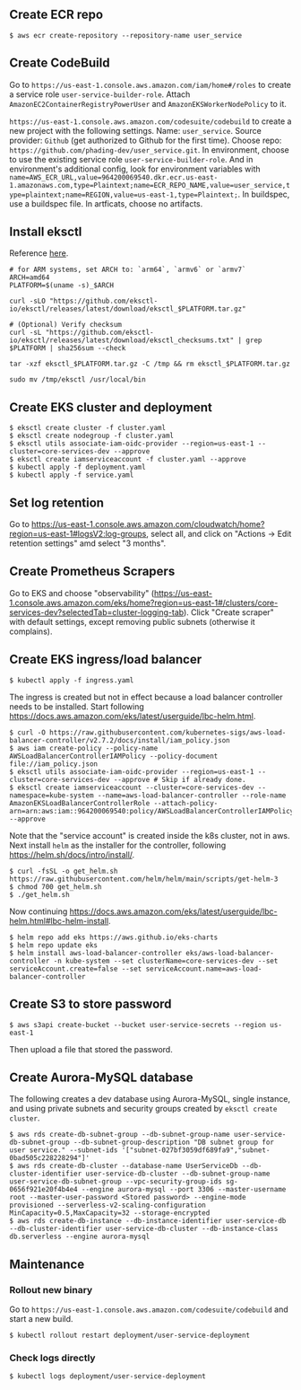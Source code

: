 ## Create ECR repo

```shell
$ aws ecr create-repository --repository-name user_service
```

## Create CodeBuild

Go to `https://us-east-1.console.aws.amazon.com/iam/home#/roles` to create a service role `user-service-builder-role`. Attach `AmazonEC2ContainerRegistryPowerUser` and `AmazonEKSWorkerNodePolicy` to it.

`https://us-east-1.console.aws.amazon.com/codesuite/codebuild` to create a new project with the following settings. Name: `user_service`. Source provider: `Github` (get authorized to Github for the first time). Choose repo: `https://github.com/phading-dev/user_service.git`. In environment, choose to use the existing service role `user-service-builder-role`. And in environment's additional config, look for environment variables with `name=AWS_ECR_URL,value=964200069540.dkr.ecr.us-east-1.amazonaws.com,type=Plaintext;name=ECR_REPO_NAME,value=user_service,type=plaintext;name=REGION,value=us-east-1,type=Plaintext;`. In buildspec, use a buildspec file. In artficats, choose no artifacts.

## Install eksctl

Reference [here](https://eksctl.io/installation/).

```shell
# for ARM systems, set ARCH to: `arm64`, `armv6` or `armv7`
ARCH=amd64
PLATFORM=$(uname -s)_$ARCH

curl -sLO "https://github.com/eksctl-io/eksctl/releases/latest/download/eksctl_$PLATFORM.tar.gz"

# (Optional) Verify checksum
curl -sL "https://github.com/eksctl-io/eksctl/releases/latest/download/eksctl_checksums.txt" | grep $PLATFORM | sha256sum --check

tar -xzf eksctl_$PLATFORM.tar.gz -C /tmp && rm eksctl_$PLATFORM.tar.gz

sudo mv /tmp/eksctl /usr/local/bin
```

## Create EKS cluster and deployment

```shell
$ eksctl create cluster -f cluster.yaml
$ eksctl create nodegroup -f cluster.yaml
$ eksctl utils associate-iam-oidc-provider --region=us-east-1 --cluster=core-services-dev --approve
$ eksctl create iamserviceaccount -f cluster.yaml --approve
$ kubectl apply -f deployment.yaml
$ kubectl apply -f service.yaml
```

## Set log retention

Go to https://us-east-1.console.aws.amazon.com/cloudwatch/home?region=us-east-1#logsV2:log-groups, select all, and click on "Actions -> Edit retention settings" amd select "3 months".

## Create Prometheus Scrapers

Go to EKS and choose "observability" (https://us-east-1.console.aws.amazon.com/eks/home?region=us-east-1#/clusters/core-services-dev?selectedTab=cluster-logging-tab). Click "Create scraper" with default settings, except removing public subnets (otherwise it complains).

## Create EKS ingress/load balancer

```shell
$ kubectl apply -f ingress.yaml
```

The ingress is created but not in effect because a load balancer controller needs to be installed. Start following https://docs.aws.amazon.com/eks/latest/userguide/lbc-helm.html.

```shell
$ curl -O https://raw.githubusercontent.com/kubernetes-sigs/aws-load-balancer-controller/v2.7.2/docs/install/iam_policy.json
$ aws iam create-policy --policy-name AWSLoadBalancerControllerIAMPolicy --policy-document file://iam_policy.json
$ eksctl utils associate-iam-oidc-provider --region=us-east-1 --cluster=core-services-dev --approve # Skip if already done.
$ eksctl create iamserviceaccount --cluster=core-services-dev --namespace=kube-system --name=aws-load-balancer-controller --role-name AmazonEKSLoadBalancerControllerRole --attach-policy-arn=arn:aws:iam::964200069540:policy/AWSLoadBalancerControllerIAMPolicy --approve
```

Note that the "service account" is created inside the k8s cluster, not in aws. Next install `helm` as the installer for the controller, following https://helm.sh/docs/intro/install/.

```shell
$ curl -fsSL -o get_helm.sh https://raw.githubusercontent.com/helm/helm/main/scripts/get-helm-3
$ chmod 700 get_helm.sh
$ ./get_helm.sh
```

Now continuing https://docs.aws.amazon.com/eks/latest/userguide/lbc-helm.html#lbc-helm-install.

```shell
$ helm repo add eks https://aws.github.io/eks-charts
$ helm repo update eks
$ helm install aws-load-balancer-controller eks/aws-load-balancer-controller -n kube-system --set clusterName=core-services-dev --set serviceAccount.create=false --set serviceAccount.name=aws-load-balancer-controller
```

## Create S3 to store password

```shell
$ aws s3api create-bucket --bucket user-service-secrets --region us-east-1
```

Then upload a file that stored the password.

## Create Aurora-MySQL database

The following creates a dev database using Aurora-MySQL, single instance, and using private subnets and security groups created by `eksctl create cluster`. 

```shell
$ aws rds create-db-subnet-group --db-subnet-group-name user-service-db-subnet-group --db-subnet-group-description "DB subnet group for user service." --subnet-ids '["subnet-027bf3059df689fa9","subnet-0bad505c228228294"]'
$ aws rds create-db-cluster --database-name UserServiceDb --db-cluster-identifier user-service-db-cluster --db-subnet-group-name user-service-db-subnet-group --vpc-security-group-ids sg-0656f921e20f4b4e4 --engine aurora-mysql --port 3306 --master-username root --master-user-password <Stored password> --engine-mode provisioned --serverless-v2-scaling-configuration MinCapacity=0.5,MaxCapacity=32 --storage-encrypted
$ aws rds create-db-instance --db-instance-identifier user-service-db --db-cluster-identifier user-service-db-cluster --db-instance-class db.serverless --engine aurora-mysql
```

## Maintenance

### Rollout new binary

Go to `https://us-east-1.console.aws.amazon.com/codesuite/codebuild` and start a new build. 

```shell
$ kubectl rollout restart deployment/user-service-deployment
```

### Check logs directly

```shell
$ kubectl logs deployment/user-service-deployment
```
